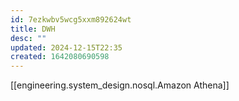 ```yaml
---
id: 7ezkwbv5wcg5xxm892624wt
title: DWH
desc: ""
updated: 2024-12-15T22:35
created: 1642080690598
---
```

[[engineering.system_design.nosql.Amazon Athena]]

